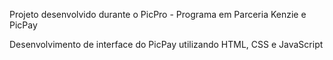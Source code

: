 Projeto desenvolvido durante o PicPro - Programa em Parceria Kenzie e PicPay

Desenvolvimento de interface do PicPay utilizando HTML, CSS e JavaScript